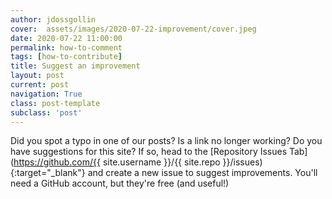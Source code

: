 ```yaml
---
author: jdossgollin
cover:  assets/images/2020-07-22-improvement/cover.jpeg
date: 2020-07-22 11:00:00
permalink: how-to-comment
tags: [how-to-contribute]
title: Suggest an improvement
layout: post
current: post
navigation: True
class: post-template
subclass: 'post'
---
```


Did you spot a typo in one of our posts?
Is a link no longer working?
Do you have suggestions for this site?
If so, head to the [Repository Issues Tab](https://github.com/{{ site.username }}/{{ site.repo }}/issues){:target="_blank"} and create a new issue to suggest improvements.
You'll need a GitHub account, but they're free (and useful!)
